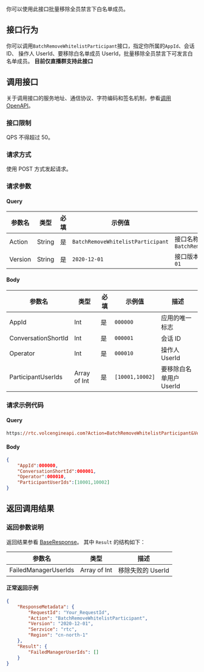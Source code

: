 你可以使用此接口批量移除全员禁言下白名单成员。

## 接口行为

你可以调用`BatchRemoveWhitelistParticipant`接口，指定你所属的`AppId`、会话 ID、 操作人 UserId、要移除白名单成员 UserId，批量移除全员禁言下可发言白名单成员。
**目前仅直播群支持此接口**

## 调用接口

关于调用接口的服务地址、通信协议、字符编码和签名机制，参看[调用 OpenAPI](412251)。
### 接口限制

QPS 不得超过 50。

### 请求方式

使用 POST 方式发起请求。

### 请求参数

#### Query

| 参数名 | 类型 | 必填 | 示例值 | 描述 |
| --- | --- | --- | --- | --- |
| Action | String | 是 | `BatchRemoveWhitelistParticipant` | 接口名称，本接口取值：`BatchRemoveWhitelistParticipant` |
| Version | String | 是 | `2020-12-01` | 接口版本，本接口取值：`2020-12-01` |


#### Body

| 参数名 | 类型 | 必填 | 示例值 | 描述 |
| --- | --- | --- | --- | --- |
| AppId | Int | 是 |`000000` | 应用的唯一标志 |
| ConversationShortId | Int |是 | `000001` | 会话 ID |
| Operator | Int | 是 | `000010` | 操作人 UserId |
| ParticipantUserIds | Array of Int | 是 | `[10001,10002]` | 要移除白名单用户 UserId |


### 请求示例代码

#### Query

```Postscript
https://rtc.volcengineapi.com?Action=BatchRemoveWhitelistParticipant&Version=2020-12-01
```

#### Body

```Json
{
    "AppId":000000,
    "ConversationShortId":000001,
    "Operator":000010,
    "ParticipantUserIds":[10001,10002]
}
```

## 返回调用结果

### 返回参数说明

返回结果参看 [BaseResponse](192711.md#baseresponse)。
其中 `Result` 的结构如下：

| 参数名 | 类型 | 描述 |
| --- | --- | --- |
| FailedManagerUserIds | Array of Int | 移除失败的 UserId |


#### **正常返回示例**

```Json
{
    "ResponseMetadata": {
        "RequestId": "Your_RequestId",
        "Action": "BatchRemoveWhitelistParticipant",
        "Version": "2020-12-01",
        "Serzvice": "rtc",
        "Region": "cn-north-1"
    },
    "Result": {
        "FailedManagerUserIds": []
    }
}
```